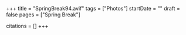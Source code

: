 +++
title = "SpringBreak94.avif"
tags = ["Photos"]
startDate = ""
draft = false
pages = ["Spring Break"]

citations = []
+++
